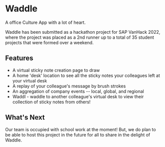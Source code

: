 # Waddle
A office Culture App with a lot of heart.

Waddle has been submitted as a hackathon project for SAP VanHack 2022, where the project was placed as a 2nd runner up to a total of 35 student projects that were formed over a weekend.

## Features
* A virtual sticky note creation page to draw
* A home 'desk' location to see all the sticky notes your colleagues left at your virtual desk
* A replay of your colleague's message by brush strokes
* An aggregation of company events -- local, global, and regional
* Waddl - waddle to another colleague's virtual desk to view their collection of sticky notes from others!

## What's Next
Our team is occupied with school work at the moment! But, we do plan to be able to host this project in the future for all to share in the delight of Waddle.
